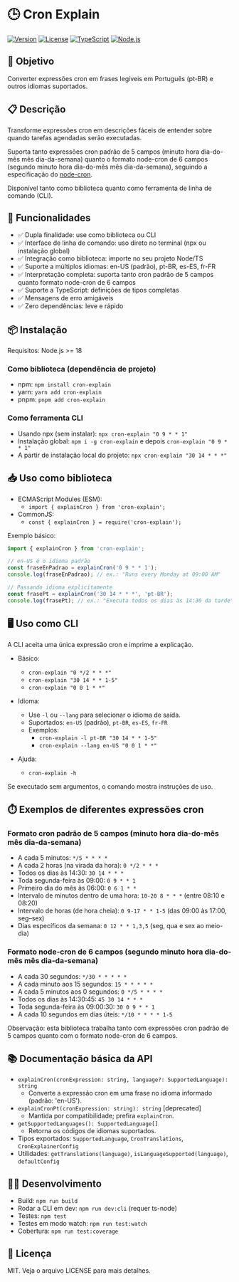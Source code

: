 # 🕒 Cron Explain

[![Version](https://img.shields.io/badge/version-1.0.0-blue.svg)](https://github.com/username/cron-explain)
[![License](https://img.shields.io/badge/license-MIT-green.svg)](LICENSE)
[![TypeScript](https://img.shields.io/badge/TypeScript-5.5.3-blue.svg)](https://www.typescriptlang.org/)
[![Node.js](https://img.shields.io/badge/Node.js-%3E%3D18.x-green.svg)](https://nodejs.org/)

## 🎯 Objetivo

Converter expressões cron em frases legíveis em Português (pt-BR) e outros idiomas suportados.

## 📋 Descrição

Transforme expressões cron em descrições fáceis de entender sobre quando tarefas agendadas serão executadas.

Suporta tanto expressões cron padrão de 5 campos (minuto hora dia-do-mês mês dia-da-semana) quanto o formato node-cron de 6 campos (segundo minuto hora dia-do-mês mês dia-da-semana), seguindo a especificação do [node-cron](https://github.com/kelektiv/node-cron).

Disponível tanto como biblioteca quanto como ferramenta de linha de comando (CLI).

## 🚀 Funcionalidades

- ✅ Dupla finalidade: use como biblioteca ou CLI
- ✅ Interface de linha de comando: uso direto no terminal (npx ou instalação global)
- ✅ Integração como biblioteca: importe no seu projeto Node/TS
- ✅ Suporte a múltiplos idiomas: en-US (padrão), pt-BR, es-ES, fr-FR
- ✅ Interpretação completa: suporta tanto cron padrão de 5 campos quanto formato node-cron de 6 campos
- ✅ Suporte a TypeScript: definições de tipos completas
- ✅ Mensagens de erro amigáveis
- ✅ Zero dependências: leve e rápido

## 📦 Instalação

Requisitos: Node.js >= 18

### Como biblioteca (dependência de projeto)
- npm: `npm install cron-explain`
- yarn: `yarn add cron-explain`
- pnpm: `pnpm add cron-explain`

### Como ferramenta CLI
- Usando npx (sem instalar): `npx cron-explain "0 9 * * 1"`
- Instalação global: `npm i -g cron-explain` e depois `cron-explain "0 9 * * 1"`
- A partir de instalação local do projeto: `npx cron-explain "30 14 * * *"`

## 📥 Uso como biblioteca

- ECMAScript Modules (ESM):
  - `import { explainCron } from 'cron-explain';`
- CommonJS:
  - `const { explainCron } = require('cron-explain');`

Exemplo básico:

```ts
import { explainCron } from 'cron-explain';

// en-US é o idioma padrão
const fraseEnPadrao = explainCron('0 9 * * 1');
console.log(fraseEnPadrao); // ex.: "Runs every Monday at 09:00 AM"

// Passando idioma explicitamente
const frasePt = explainCron('30 14 * * *', 'pt-BR');
console.log(frasePt); // ex.: "Executa todos os dias às 14:30 da tarde"
```

## 🖥️ Uso como CLI

A CLI aceita uma única expressão cron e imprime a explicação.

- Básico:
  - `cron-explain "0 */2 * * *"`
  - `cron-explain "30 14 * * 1-5"`
  - `cron-explain "0 0 1 * *"`

- Idioma:
  - Use `-l` ou `--lang` para selecionar o idioma de saída.
  - Suportados: `en-US` (padrão), `pt-BR`, `es-ES`, `fr-FR`
  - Exemplos:
    - `cron-explain -l pt-BR "30 14 * * 1-5"`
    - `cron-explain --lang en-US "0 0 1 * *"`

- Ajuda:
  - `cron-explain -h`

Se executado sem argumentos, o comando mostra instruções de uso.

## ⏱️ Exemplos de diferentes expressões cron

### Formato cron padrão de 5 campos (minuto hora dia-do-mês mês dia-da-semana)
- A cada 5 minutos: `*/5 * * * *`
- A cada 2 horas (na virada da hora): `0 */2 * * *`
- Todos os dias às 14:30: `30 14 * * *`
- Toda segunda-feira às 09:00: `0 9 * * 1`
- Primeiro dia do mês às 06:00: `0 6 1 * *`
- Intervalo de minutos dentro de uma hora: `10-20 8 * * *` (entre 08:10 e 08:20)
- Intervalo de horas (de hora cheia): `0 9-17 * * 1-5` (das 09:00 às 17:00, seg–sex)
- Dias específicos da semana: `0 12 * * 1,3,5` (seg, qua e sex ao meio-dia)

### Formato node-cron de 6 campos (segundo minuto hora dia-do-mês mês dia-da-semana)
- A cada 30 segundos: `*/30 * * * * *`
- A cada minuto aos 15 segundos: `15 * * * * *`
- A cada 5 minutos aos 0 segundos: `0 */5 * * * *`
- Todos os dias às 14:30:45: `45 30 14 * * *`
- Toda segunda-feira às 09:00:30: `30 0 9 * * 1`
- A cada 10 segundos em dias úteis: `*/10 * * * * 1-5`

Observação: esta biblioteca trabalha tanto com expressões cron padrão de 5 campos quanto com o formato node-cron de 6 campos.

## 📚 Documentação básica da API

- `explainCron(cronExpression: string, language?: SupportedLanguage): string`
  - Converte a expressão cron em uma frase no idioma informado (padrão: 'en-US').
- `explainCronPt(cronExpression: string): string` [deprecated]
  - Mantida por compatibilidade; prefira `explainCron`.
- `getSupportedLanguages(): SupportedLanguage[]`
  - Retorna os códigos de idiomas suportados.
- Tipos exportados: `SupportedLanguage`, `CronTranslations`, `CronExplainerConfig`
- Utilidades: `getTranslations(language)`, `isLanguageSupported(language)`, `defaultConfig`

## 🧑‍💻 Desenvolvimento
- Build: `npm run build`
- Rodar a CLI em dev: `npm run dev:cli` (requer ts-node)
- Testes: `npm test`
- Testes em modo watch: `npm run test:watch`
- Cobertura: `npm run test:coverage`

## 📄 Licença

MIT. Veja o arquivo LICENSE para mais detalhes.